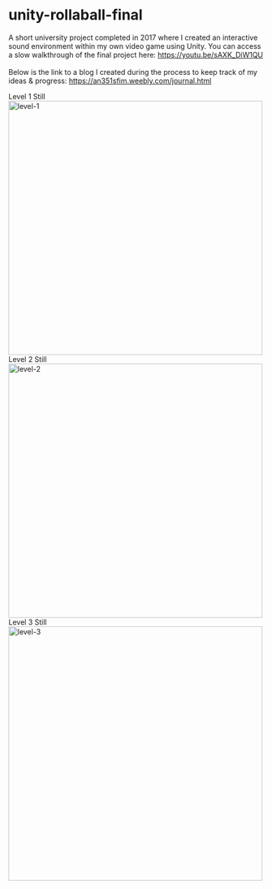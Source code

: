 # unity-rollaball-final

A short university project completed in 2017 where I created an interactive sound environment within my own video game using Unity. You can access a slow walkthrough of the final project here: https://youtu.be/sAXK_DiW1QU
<br>
<br>Below is the link to a blog I created during the process to keep track of my ideas & progress:
https://an351sfim.weebly.com/journal.html
<br>
<div>
  Level 1 Still
<br><img width="500" alt="level-1" src="https://user-images.githubusercontent.com/51163638/81478492-d7c1eb00-9215-11ea-831c-47c0a20d7752.png">
  <br>Level 2 Still
  <br><img width="500" alt="level-2" src="https://user-images.githubusercontent.com/51163638/81478504-e27c8000-9215-11ea-9444-8b95cc7ce4a7.png">
  <br>Level 3 Still
<br><img width="500" alt="level-3" src="https://user-images.githubusercontent.com/51163638/81478511-eb6d5180-9215-11ea-831f-30ae8e8b9b9d.png">
</div>

